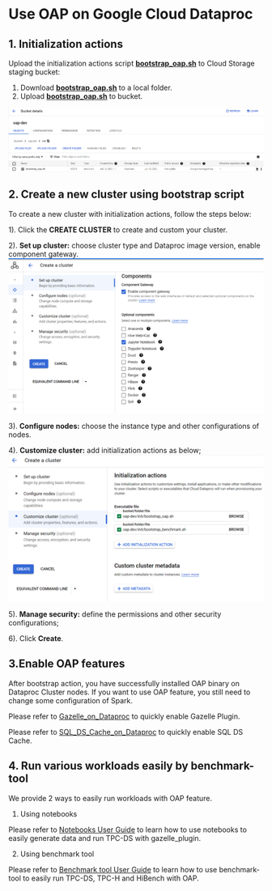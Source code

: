# Use OAP on Google Cloud Dataproc

## 1. Initialization actions

Upload the initialization actions script **[bootstrap_oap.sh](./bootstrap_oap.sh)** to Cloud Storage staging bucket:
    
1. Download **[bootstrap_oap.sh](./bootstrap_oap.sh)** to a local folder.
2. Upload **[bootstrap_oap.sh](./bootstrap_oap.sh)** to bucket.

![upload_init_script and bootstrap_benchmark.sh](./imgs/upload_bootstrap_oap_to_bucket.png)


## 2. Create a new cluster using bootstrap script
To create a new cluster with initialization actions, follow the steps below:

1). Click the  **CREATE CLUSTER** to create and custom your cluster.

2). **Set up cluster:** choose cluster type and Dataproc image version, enable component gateway.
![Enable_component_gateway](./imgs/component_gateway.png)

3). **Configure nodes:** choose the instance type and other configurations of nodes.

4). **Customize cluster:** add initialization actions as below;
![Add bootstrap action](./imgs/add_boostrap_oap.png)

5). **Manage security:** define the permissions and other security configurations;

6). Click **Create**. 

## 3.Enable OAP features

After bootstrap action, you have successfully installed OAP binary on Dataproc Cluster nodes. 
If you want to use OAP feature, you still need to change some configuration of Spark.

Please refer to [Gazelle_on_Dataproc](./benchmark/Gazelle_Benchmark_on_Dataproc.md) to quickly enable Gazelle Plugin.

Please refer to [SQL_DS_Cache_on_Dataproc](./benchmark/SQL_DS_Cache_on_Dataproc.md) to quickly enable SQL DS Cache.



## 4. Run various workloads easily by benchmark-tool

We provide 2 ways to easily run workloads with OAP feature.

1. Using notebooks

Please refer to [Notebooks User Guide](./notebooks/README.md) to learn how to use notebooks to easily generate data and run TPC-DS with gazelle_plugin.

2. Using benchmark tool

Please refer to [Benchmark tool User Guide](../benchmark-tool/README.md) to learn how to use benchmark-tool to easily run TPC-DS, TPC-H and HiBench with OAP.
